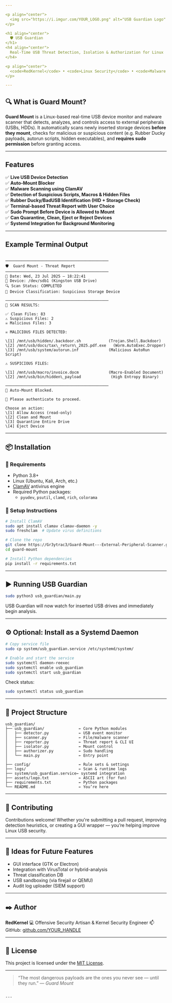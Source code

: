```yaml
---

<p align="center">
  <img src="https://i.imgur.com/YOUR_LOGO.png" alt="USB Guardian Logo" width="120"/>
</p>

<h1 align="center">
  🛡️ USB Guardian
</h1>
<h4 align="center">
  Real-Time USB Threat Detection, Isolation & Authorization for Linux
</h4>

<p align="center">
  <code>RedKernel</code> • <code>Linux Security</code> • <code>Malware Prevention</code> • <code>Red Team Defense</code>
</p>

---
```


## 🔍 What is Guard Mount?

**Guard Mount** is a Linux-based real-time USB device monitor and malware scanner that detects, analyzes, and controls access to external peripherals (USBs, HDDs). It automatically scans newly inserted storage devices **before they mount**, checks for malicious or suspicious content (e.g. Rubber Ducky payloads, autorun scripts, hidden executables), and **requires sudo permission** before granting access.

---

## Features

✅ **Live USB Device Detection**  
✅ **Auto-Mount Blocker**  
✅ **Malware Scanning using ClamAV**  
✅ **Detection of Suspicious Scripts, Macros & Hidden Files**  
✅ **Rubber Ducky/BadUSB Identification (HID + Storage Check)**  
✅ **Terminal-based Threat Report with User Choice**  
✅ **Sudo Prompt Before Device is Allowed to Mount**  
✅ **Can Quarantine, Clean, Eject or Reject Devices**  
✅ **Systemd Integration for Background Monitoring**

---

## Example Terminal Output

```

─────────────────────────────────────────────
🛡️  Guard Mount - Threat Report
─────────────────────────────────────────────
📅 Date: Wed, 23 Jul 2025 — 18:22:41
📂 Device: /dev/sdb1 (Kingston USB Drive)
🔍 Scan Status: COMPLETED
🧠 Device Classification: Suspicious Storage Device

─────────────────────────────────────────────
🔬 SCAN RESULTS:

✅ Clean Files: 83
⚠️ Suspicious Files: 2
☠️ Malicious Files: 3

☠️ MALICIOUS FILES DETECTED:

\[1] /mnt/usb/hidden/.backdoor.sh            (Trojan.Shell.Backdoor)
\[2] /mnt/usb/docs/tax\_return\_2025.pdf.exe   (Worm.AutoExec.Dropper)
\[3] /mnt/usb/system/autorun.inf             (Malicious AutoRun Script)

⚠️ SUSPICIOUS FILES:

\[1] /mnt/usb/macro/invoice.docm             (Macro-Enabled Document)
\[2] /mnt/usb/bin/hidden\_payload             (High Entropy Binary)

─────────────────────────────────────────────
🛑 Auto-Mount Blocked.

🔐 Please authenticate to proceed.

Choose an action:
\[1] Allow Access (read-only)
\[2] Clean and Mount
\[3] Quarantine Entire Drive
\[4] Eject Device

````

---

## 📦 Installation

### 🔧 Requirements

- Python 3.8+
- Linux (Ubuntu, Kali, Arch, etc.)
- [ClamAV](https://www.clamav.net/) antivirus engine
- Required Python packages:
  - `pyudev`, `psutil`, `clamd`, `rich`, `colorama`

### 🧪 Setup Instructions

```bash
# Install ClamAV
sudo apt install clamav clamav-daemon -y
sudo freshclam  # Update virus definitions

# Clone the repo
git clone https://Gr3ytrac3/Guard-Mount---External-Peripheral-Scanner.git
cd guard-mount

# Install Python dependencies
pip install -r requirements.txt
````

---

## ▶️ Running USB Guardian

```bash
sudo python3 usb_guardian/main.py
```

USB Guardian will now watch for inserted USB drives and immediately begin analysis.

---

## ⚙️ Optional: Install as a Systemd Daemon

```bash
# Copy service file
sudo cp system/usb_guardian.service /etc/systemd/system/

# Enable and start the service
sudo systemctl daemon-reexec
sudo systemctl enable usb_guardian
sudo systemctl start usb_guardian
```

Check status:

```bash
sudo systemctl status usb_guardian
```

---

## 📁 Project Structure

```plaintext
usb_guardian/
├── usb_guardian/               ← Core Python modules
│   ├── detector.py             ← USB event monitor
│   ├── scanner.py              ← File/malware scanner
│   ├── reporter.py             ← Threat report & CLI UI
│   ├── isolator.py             ← Mount control
│   ├── authorizer.py           ← Sudo handling
│   └── main.py                 ← Entry point
│
├── config/                     ← Rule sets & settings
├── logs/                       ← Scan & runtime logs
├── system/usb_guardian.service← systemd integration
├── assets/logo.txt             ← ASCII art (for fun)
├── requirements.txt            ← Python packages
└── README.md                   ← You’re here
```

---

## 🤝 Contributing

Contributions welcome! Whether you're submitting a pull request, improving detection heuristics, or creating a GUI wrapper — you’re helping improve Linux USB security.

---

## 🧠 Ideas for Future Features

* GUI interface (GTK or Electron)
* Integration with VirusTotal or hybrid-analysis
* Threat classification DB
* USB sandboxing (via firejail or QEMU)
* Audit log uploader (SIEM support)

---

## ✒️ Author

**RedKernel**
💻 Offensive Security Artisan & Kernel Security Engineer
📫 GitHub: [github.com/YOUR\_HANDLE](https://github.com/Gr3ytrac3)

---

## 📜 License

This project is licensed under the [MIT License](LICENSE).

---

> “The most dangerous payloads are the ones you never see — until they run.”
> — *Guard Mount*

```

---
